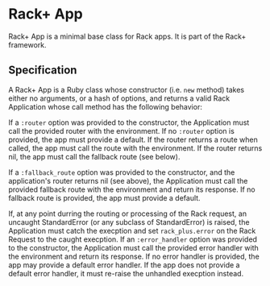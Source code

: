 Rack+ App
=========

Rack+ App is a minimal base class for Rack apps. It is part of the Rack+
framework.


Specification
-------------
A Rack+ App is a Ruby class whose constructor (i.e. `new` method) takes either
no arguments, or a hash of options, and returns a valid Rack Application whose
call method has the following behavior:

If a `:router` option was provided to the constructor, the Application must call
the provided router with the environment. If no `:router` option is provided,
the app must provide a default. If the router returns a route when called, the
app must call the route with the environment. If the router returns nil, the app
must call the fallback route (see below).

If a `:fallback_route` option was provided to the constructor, and the
application's router returns nil (see above), the Application must call the
provided fallback route with the environment and return its response. If no
fallback route is provided, the app must provide a default.

If, at any point durring the routing or processing of the Rack request, an
uncaught StandardError (or any subclass of StandardError) is raised, the
Application must catch the execption and set `rack_plus.error` on the Rack
Request to the caught execption. If an `:error_handler` option was provided to
the constructor, the Application must call the provided error handler with the
environment and return its response. If no error handler is provided, the app
may provide a default error handler. If the app does not provide a default error
handler, it must re-raise the unhandled execption instead.
